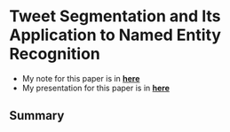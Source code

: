 # Tweet Segmentation and Its Application to Named Entity Recognition

* My note for this paper is in [**here**](https://onedrive.live.com/edit.aspx?cid=2ba5907d25ab4f59&page=view&resid=2BA5907D25AB4F59!205&parId=2BA5907D25AB4F59!193&app=Word)
* My presentation for this paper is in [**here**](https://onedrive.live.com/view.aspx?cid=2ba5907d25ab4f59&page=view&resid=2BA5907D25AB4F59!204&parId=2BA5907D25AB4F59!193&app=PowerPoint)

## Summary
